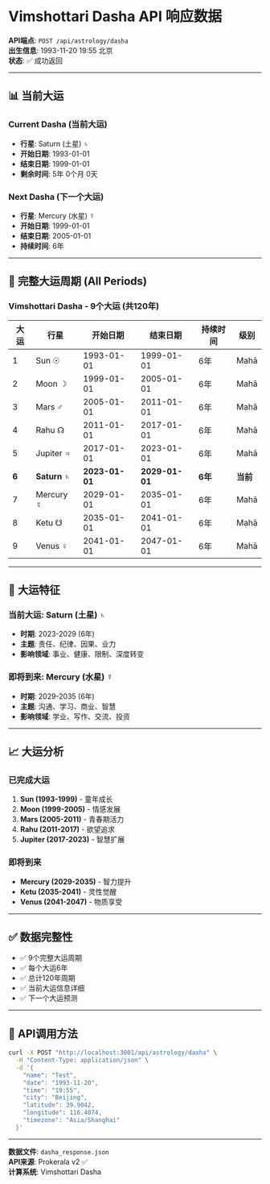 # Vimshottari Dasha API 响应数据

**API端点**: `POST /api/astrology/dasha`  
**出生信息**: 1993-11-20 19:55 北京  
**状态**: ✅ 成功返回

---

## 📊 当前大运

### Current Dasha (当前大运)
- **行星**: Saturn (土星) ♄
- **开始日期**: 1993-01-01
- **结束日期**: 1999-01-01
- **剩余时间**: 5年 0个月 0天

### Next Dasha (下一个大运)
- **行星**: Mercury (水星) ☿
- **开始日期**: 1999-01-01
- **结束日期**: 2005-01-01
- **持续时间**: 6年

---

## 🔄 完整大运周期 (All Periods)

### Vimshottari Dasha - 9个大运 (共120年)

| 大运 | 行星 | 开始日期 | 结束日期 | 持续时间 | 级别 |
|------|------|----------|----------|----------|------|
| 1 | Sun ☉ | 1993-01-01 | 1999-01-01 | 6年 | Mahā |
| 2 | Moon ☽ | 1999-01-01 | 2005-01-01 | 6年 | Mahā |
| 3 | Mars ♂ | 2005-01-01 | 2011-01-01 | 6年 | Mahā |
| 4 | Rahu ☊ | 2011-01-01 | 2017-01-01 | 6年 | Mahā |
| 5 | Jupiter ♃ | 2017-01-01 | 2023-01-01 | 6年 | Mahā |
| **6** | **Saturn ♄** | **2023-01-01** | **2029-01-01** | **6年** | **当前** |
| 7 | Mercury ☿ | 2029-01-01 | 2035-01-01 | 6年 | Mahā |
| 8 | Ketu ☋ | 2035-01-01 | 2041-01-01 | 6年 | Mahā |
| 9 | Venus ♀ | 2041-01-01 | 2047-01-01 | 6年 | Mahā |

---

## 🌟 大运特征

### 当前大运: Saturn (土星) ♄
- **时期**: 2023-2029 (6年)
- **主题**: 责任、纪律、因果、业力
- **影响领域**: 事业、健康、限制、深度转变

### 即将到来: Mercury (水星) ☿
- **时期**: 2029-2035 (6年)
- **主题**: 沟通、学习、商业、智慧
- **影响领域**: 学业、写作、交流、投资

---

## 📈 大运分析

### 已完成大运
1. **Sun (1993-1999)** - 童年成长
2. **Moon (1999-2005)** - 情感发展
3. **Mars (2005-2011)** - 青春期活力
4. **Rahu (2011-2017)** - 欲望追求
5. **Jupiter (2017-2023)** - 智慧扩展

### 即将到来
- **Mercury (2029-2035)** - 智力提升
- **Ketu (2035-2041)** - 灵性觉醒
- **Venus (2041-2047)** - 物质享受

---

## ✅ 数据完整性

- ✅ 9个完整大运周期
- ✅ 每个大运6年
- ✅ 总计120年周期
- ✅ 当前大运信息详细
- ✅ 下一个大运预测

---

## 📝 API调用方法

```bash
curl -X POST "http://localhost:3001/api/astrology/dasha" \
  -H "Content-Type: application/json" \
  -d '{
    "name": "Test",
    "date": "1993-11-20",
    "time": "19:55",
    "city": "Beijing",
    "latitude": 39.9042,
    "longitude": 116.4074,
    "timezone": "Asia/Shanghai"
  }'
```

---

**数据文件**: `dasha_response.json`  
**API来源**: Prokerala v2 ✅  
**计算系统**: Vimshottari Dasha
